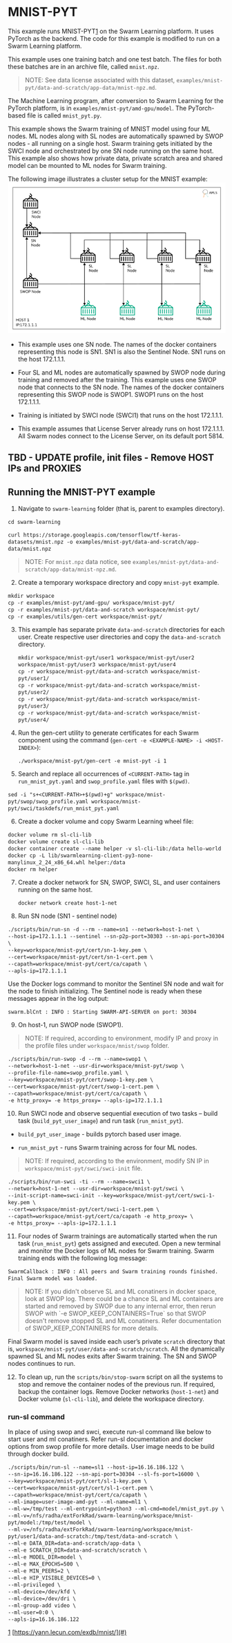 # <a name="GUID-41298B6F-BF19-4873-A5AE-1DA0E1CFB358"/> MNIST-PYT

This example runs MNIST-PYT[1](#) on the Swarm Learning platform. It uses PyTorch as the backend. The code for this example is modified to run on a Swarm Learning platform.

This example uses one training batch and one test batch. The files for both these batches are in an archive file, called `mnist.npz`.

<blockquote>
    
NOTE: See data license associated with this dataset, <code>examples/mnist-pyt/data-and-scratch/app-data/mnist-npz.md</code>.

</blockquote>

The Machine Learning program, after conversion to Swarm Learning for the PyTorch platform, is in `examples/mnist-pyt/amd-gpu/model`. The PyTorch-based file is called `mnist_pyt.py`.

This example shows the Swarm training of MNIST model using four ML nodes. ML nodes along with SL nodes are automatically spawned by SWOP nodes - all running on a single host. Swarm training gets initiated by the SWCI node and orchestrated by one SN node running on the same host. This example also shows how private data, private scratch area and shared model can be mounted to ML nodes for Swarm training.

The following image illustrates a cluster setup for the MNIST example:![Four nodes setup](/docs/User/GUID-BE2185B8-5C3B-4BD3-91FF-9ABC77D0720C-high.png)


-   This example uses one SN node. The names of the docker containers representing this node is SN1. SN1 is also the Sentinel Node. SN1 runs on the host 172.1.1.1.

-   Four SL and ML nodes are automatically spawned by SWOP node during training and removed after the training. This example uses one SWOP node that connects to the SN node. The names of the docker containers representing this SWOP node is SWOP1. SWOP1 runs on the host 172.1.1.1.

-   Training is initiated by SWCI node \(SWCI1\) that runs on the host 172.1.1.1.

-   This example assumes that License Server already runs on host 172.1.1.1. All Swarm nodes connect to the License Server, on its default port 5814.


## TBD - UPDATE profile, init files - Remove HOST IPs and PROXIES ##

## <a name="SECTION_G1M_4RZ_LSB"/> Running the MNIST-PYT example

1.  Navigate to `swarm-learning` folder (that is, parent to examples directory).

```
cd swarm-learning
```

```<a name="CODEBLOCK_R41_BZX_CTB"/> 
curl https://storage.googleapis.com/tensorflow/tf-keras-datasets/mnist.npz -o examples/mnist-pyt/data-and-scratch/app-data/mnist.npz
```

<blockquote>
    
NOTE: For `mnist.npz` data notice, see <code>examples/mnist-pyt/data-and-scratch/app-data/mnist-npz.md</code>.

</blockquote>

2.  Create a temporary workspace directory and copy `mnist-pyt` example.

```
mkdir workspace
cp -r examples/mnist-pyt/amd-gpu/ workspace/mnist-pyt/
cp -r examples/mnist-pyt/data-and-scratch workspace/mnist-pyt/
cp -r examples/utils/gen-cert workspace/mnist-pyt/
```

3.  This example has separate private `data-and-scratch` directories for each user. Create respective user directories and copy the `data-and-scratch` directory.


    ```
    mkdir workspace/mnist-pyt/user1 workspace/mnist-pyt/user2 workspace/mnist-pyt/user3 workspace/mnist-pyt/user4
    cp -r workspace/mnist-pyt/data-and-scratch workspace/mnist-pyt/user1/
    cp -r workspace/mnist-pyt/data-and-scratch workspace/mnist-pyt/user2/
    cp -r workspace/mnist-pyt/data-and-scratch workspace/mnist-pyt/user3/
    cp -r workspace/mnist-pyt/data-and-scratch workspace/mnist-pyt/user4/
    ```

4.  Run the gen-cert utility to generate certificates for each Swarm component using the command (`gen-cert -e <EXAMPLE-NAME> -i <HOST-INDEX>`):


    ```
    ./workspace/mnist-pyt/gen-cert -e mnist-pyt -i 1
    ```


5.  Search and replace all occurrences of `<CURRENT-PATH>` tag in `run_mnist_pyt.yaml` and `swop_profile.yaml` files with `$(pwd)`.

```
sed -i "s+<CURRENT-PATH>+$(pwd)+g" workspace/mnist-pyt/swop/swop_profile.yaml workspace/mnist-pyt/swci/taskdefs/run_mnist_pyt.yaml

```

6.  Create a docker volume and copy Swarm Learning wheel file:

```
docker volume rm sl-cli-lib
docker volume create sl-cli-lib
docker container create --name helper -v sl-cli-lib:/data hello-world
docker cp -L lib/swarmlearning-client-py3-none-manylinux_2_24_x86_64.whl helper:/data
docker rm helper
```

7.  Create a docker network for SN, SWOP, SWCI, SL, and user containers running on the same host.

    ```
    docker network create host-1-net
    ```


8.  Run SN node (SN1 - sentinel node)

```
./scripts/bin/run-sn -d --rm --name=sn1 --network=host-1-net \
--host-ip=172.1.1.1 --sentinel --sn-p2p-port=30303 --sn-api-port=30304 \
--key=workspace/mnist-pyt/cert/sn-1-key.pem \
--cert=workspace/mnist-pyt/cert/sn-1-cert.pem \
--capath=workspace/mnist-pyt/cert/ca/capath \
--apls-ip=172.1.1.1
```

   Use the Docker logs command to monitor the Sentinel SN node and wait for the node to finish initializing. The Sentinel node is ready when these messages appear in the log output:

```
swarm.blCnt : INFO : Starting SWARM-API-SERVER on port: 30304
```


9. On host-1, run SWOP node \(SWOP1\).

<blockquote>
    
NOTE: If required, according to environment, modify IP and proxy in the profile files under <code>workspace/mnist/swop</code> folder.

</blockquote>

```
./scripts/bin/run-swop -d --rm --name=swop1 \
--network=host-1-net --usr-dir=workspace/mnist-pyt/swop \
--profile-file-name=swop_profile.yaml \
--key=workspace/mnist-pyt/cert/swop-1-key.pem \
--cert=workspace/mnist-pyt/cert/swop-1-cert.pem \
--capath=workspace/mnist-pyt/cert/ca/capath \
-e http_proxy= -e https_proxy= --apls-ip=172.1.1.1
```


10. Run SWCI node and observe sequential execution of two tasks – build task (`build_pyt_user_image`) and run task (`run_mnist_pyt`).

-   `build_pyt_user_image` - builds pytorch based user image.

-   `run_mnist_pyt` - runs Swarm training across for four ML nodes.

<blockquote>
   NOTE: If required, according to the environment, modify SN IP in <code>workspace/mnist-pyt/swci/swci-init</code> file.
</blockquote>

```
./scripts/bin/run-swci -ti --rm --name=swci1 \
--network=host-1-net --usr-dir=workspace/mnist-pyt/swci \
--init-script-name=swci-init --key=workspace/mnist-pyt/cert/swci-1-key.pem \
--cert=workspace/mnist-pyt/cert/swci-1-cert.pem \
--capath=workspace/mnist-pyt/cert/ca/capath -e http_proxy= \
-e https_proxy= --apls-ip=172.1.1.1
```

11. Four nodes of Swarm trainings are automatically started when the run task (`run_mnist_pyt`) gets assigned and executed. Open a new terminal and monitor the Docker logs of ML nodes for Swarm training. Swarm training ends with the following log message:

```
SwarmCallback : INFO : All peers and Swarm training rounds finished. Final Swarm model was loaded.
```

<blockquote>
   NOTE: If you didn't observe SL and ML conatiners in docker space, look at SWOP log. There could be a chance SL and ML containers are started and removed by SWOP due to any internal error, then rerun SWOP with `-e SWOP_KEEP_CONTAINERS=True` so that SWOP doesn't remove stopped SL and ML conatiners. Refer documentation of SWOP_KEEP_CONTAINERS for more details.
</blockquote>

   Final Swarm model is saved inside each user’s private `scratch` directory that is, `workspace/mnist-pyt/user/data-and-scratch/scratch`. All the dynamically spawned SL and ML nodes exits after Swarm training. The SN and SWOP nodes continues to run.

12. To clean up, run the `scripts/bin/stop-swarm` script on all the systems to stop and remove the container nodes of the previous run. If required, backup the container logs. Remove Docker networks (`host-1-net`) and Docker volume (`sl-cli-lib`), and delete the workspace directory.


### run-sl command ###

In place of using swop and swci, execute run-sl command like below to start user and ml conatiners. Refer run-sl documentation and docker options from swop profile for more details.
User image needs to be build through docker build. 
```
./scripts/bin/run-sl --name=sl1 --host-ip=16.16.186.122 \
--sn-ip=16.16.186.122 --sn-api-port=30304 --sl-fs-port=16000 \
--key=workspace/mnist-pyt/cert/sl-1-key.pem \
--cert=workspace/mnist-pyt/cert/sl-1-cert.pem \
--capath=workspace/mnist-pyt/cert/ca/capath \
--ml-image=user-image-amd-pyt --ml-name=ml1 \
--ml-w=/tmp/test --ml-entrypoint=python3 --ml-cmd=model/mnist_pyt.py \
--ml-v=/nfs/radha/extForkRad/swarm-learning/workspace/mnist-pyt/model:/tmp/test/model \
--ml-v=/nfs/radha/extForkRad/swarm-learning/workspace/mnist-pyt/user1/data-and-scratch:/tmp/test/data-and-scratch \
--ml-e DATA_DIR=data-and-scratch/app-data \
--ml-e SCRATCH_DIR=data-and-scratch/scratch \
--ml-e MODEL_DIR=model \
--ml-e MAX_EPOCHS=500 \
--ml-e MIN_PEERS=2 \
--ml-e HIP_VISIBLE_DEVICES=0 \
--ml-privileged \
--ml-device=/dev/kfd \
--ml-device=/dev/dri \
--ml-group-add video \
--ml-user=0:0 \
--apls-ip=16.16.186.122
```

     


[1](#) [https://yann.lecun.com/exdb/mnist/](#)

 

